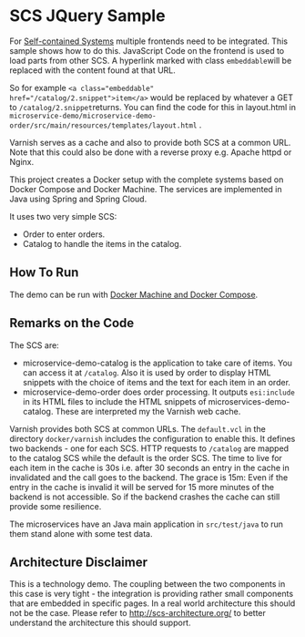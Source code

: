 SCS JQuery Sample
==============

For [Self-contained Systems](http://scs-architecture.org) multiple
frontends need to be integrated. This sample shows how to do
this. JavaScript Code on the frontend is used to load parts from other
SCS. A hyperlink marked with class `embeddable`will be replaced with
the content found at that URL.

So for example `<a class="embeddable"
href="/catalog/2.snippet">item</a>` would be replaced by whatever a
GET to `/catalog/2.snippet`returns. You can find the code for this
in layout.html in
`microservice-demo/microservice-demo-order/src/main/resources/templates/layout.html` .

Varnish serves as a cache and also to provide both SCS at a common
URL. Note that this could also be done with a reverse proxy
e.g. Apache httpd or Nginx.

This project creates a Docker setup with the complete systems based on
Docker Compose and Docker Machine. The services are implemented in
Java using Spring and Spring Cloud.

It uses two very simple SCS:
- Order to enter orders.
- Catalog to handle the items in the catalog.

How To Run
----------

The demo can be run with
[Docker Machine and Docker Compose](docker/README.md).

Remarks on the Code
-------------------

The SCS are: 
- microservice-demo-catalog is the application to take care of
  items. You can access it at `/catalog`. Also it is used by order to
  display HTML snippets with the choice of items and the text for each
  item in an order.
- microservice-demo-order does order processing. It outputs
  `esi:include` in its HTML files to include the HTML snippets of
  microservices-demo-catalog. These are interpreted my the Varnish web
  cache.

Varnish provides both SCS at common URLs. The `default.vcl` in the directory
  `docker/varnish` includes the configuration to enable this. It
  defines two backends - one for each SCS. HTTP requests to `/catalog`
  are mapped to the catalog SCS while the default is the order
  SCS. The time to live for each item in the cache is 30s i.e. after
  30 seconds an entry in the cache in invalidated and the call goes to
  the backend. The grace is 15m: Even if the entry in the cache is
  invalid it will be served for 15 more minutes of the backend is not
  accessible. So if the backend crashes the cache can still provide
  some resilience.

The microservices have an Java main application in `src/test/java` to
run them stand alone with some test data.

Architecture Disclaimer
-------------------

This is a technology demo. The coupling between the two components in
this case is very tight - the integration is providing rather small
components that are embedded in specific pages. In a real world
architecture this should not be the case. Please refer to
http://scs-architecture.org/ to better understand the architecture
this should support.

